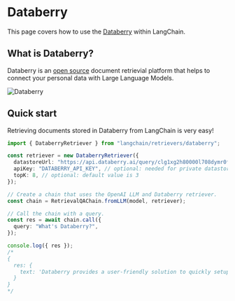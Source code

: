 # Databerry

This page covers how to use the [Databerry](https://databerry.ai) within LangChain.

## What is Databerry?

Databerry is an [open source](https://github.com/gmpetrov/databerry) document retrievial platform that helps to connect
your personal data with Large Language Models.

![Databerry](/img/DataberryDashboard.png)

## Quick start

Retrieving documents stored in Databerry from LangChain is very easy!

```typescript
import { DataberryRetriever } from "langchain/retrievers/databerry";

const retriever = new DataberryRetriever({
  datastoreUrl: "https://api.databerry.ai/query/clg1xg2h80000l708dymr0fxc",
  apiKey: "DATABERRY_API_KEY", // optional: needed for private datastores
  topK: 8, // optional: default value is 3
});

// Create a chain that uses the OpenAI LLM and Databerry retriever.
const chain = RetrievalQAChain.fromLLM(model, retriever);

// Call the chain with a query.
const res = await chain.call({
  query: "What's Databerry?",
});

console.log({ res });
/*
{
  res: {
    text: 'Databerry provides a user-friendly solution to quickly setup a semantic search system over your personal data without any technical knowledge.'
  }
}
*/
```

